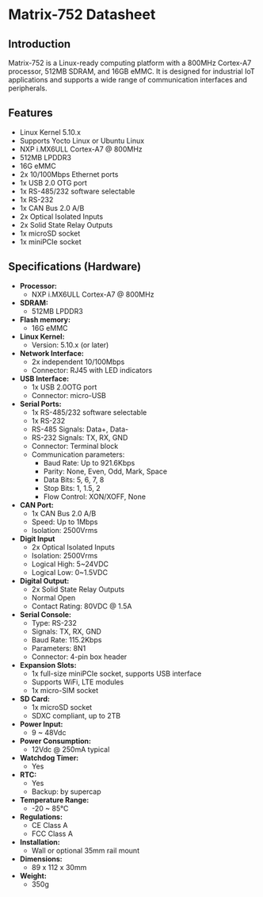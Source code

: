 # Matrix-752 Datasheet

## Introduction
Matrix-752 is a Linux-ready computing platform with a 800MHz Cortex-A7 processor, 512MB SDRAM, and 16GB eMMC. It is designed for industrial IoT applications and supports a wide range of communication interfaces and peripherals.

## Features
- Linux Kernel 5.10.x
- Supports Yocto Linux or Ubuntu Linux
- NXP i.MX6ULL Cortex-A7 @ 800MHz
- 512MB LPDDR3
- 16G eMMC
- 2x 10/100Mbps Ethernet ports
- 1x USB 2.0 OTG port
- 1x RS-485/232 software selectable
- 1x RS-232
- 1x CAN Bus 2.0 A/B
- 2x Optical Isolated Inputs
- 2x Solid State Relay Outputs
- 1x microSD socket
- 1x miniPCIe socket


## Specifications (Hardware)
- **Processor:**
  - NXP i.MX6ULL Cortex-A7 @ 800MHz
- **SDRAM:** 
  - 512MB LPDDR3
- **Flash memory:**
  - 16G eMMC 
- **Linux Kernel:**
  - Version: 5.10.x (or later)
- **Network Interface:**
  - 2x independent 10/100Mbps
  - Connector: RJ45 with LED indicators
- **USB Interface:**
  - 1x USB 2.0OTG port
  - Connector: micro-USB
- **Serial Ports:**  
  - 1x RS-485/232 software selectable
  - 1x RS-232
  - RS-485 Signals: Data+, Data-
  - RS-232 Signals: TX, RX, GND
  - Connector: Terminal block
  - Communication parameters:
    - Baud Rate: Up to 921.6Kbps
    - Parity: None, Even, Odd, Mark, Space
    - Data Bits: 5, 6, 7, 8
    - Stop Bits: 1, 1.5, 2
    - Flow Control: XON/XOFF, None
- **CAN Port:**
  - 1x CAN Bus 2.0 A/B
  - Speed: Up to 1Mbps
  - Isolation: 2500Vrms
- **Digit Input**
  - 2x Optical Isolated Inputs
  - Isolation: 2500Vrms
  - Logical High: 5~24VDC
  - Logical Low: 0~1.5VDC
- **Digital Output:**  
  - 2x Solid State Relay Outputs
  - Normal Open
  - Contact Rating: 80VDC @ 1.5A
- **Serial Console:**
  - Type: RS-232
  - Signals: TX, RX, GND
  - Baud Rate: 115.2Kbps
  - Parameters: 8N1
  - Connector: 4-pin box header
- **Expansion Slots:**  
  - 1x full-size miniPCIe socket, supports USB interface
  - Supports WiFi, LTE modules
  - 1x micro-SIM socket
- **SD Card:**
  - 1x microSD socket
  - SDXC compliant, up to 2TB
- **Power Input:**
  - 9 ~ 48Vdc 
- **Power Consumption:**
  - 12Vdc @ 250mA typical
- **Watchdog Timer:**
  - Yes
- **RTC:**
  - Yes
  - Backup: by supercap
- **Temperature Range:**
  - -20 ~ 85℃
- **Regulations:**
  - CE Class A
  - FCC Class A
- **Installation:**
  - Wall or optional 35mm rail mount
- **Dimensions:**
  - 89 x 112 x 30mm
- **Weight:**
  - 350g